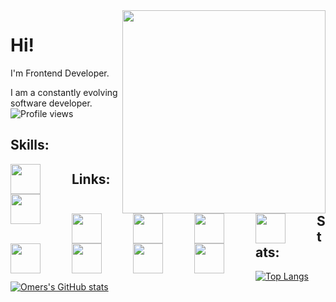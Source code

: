 <img src="https://media.giphy.com/media/NEvPzZ8bd1V4Y/giphy.gif?cid=ecf05e47e0ca55fb7926904229fa065fefd89f7c50e946d2&rid=giphy.gif&ct=g" align="right"  weight="525"  height="325">

# Hi!

I'm Frontend Developer.

I am a constantly evolving software developer. <br/>
![Profile views](https://komarev.com/ghpvc/?username=omerKor)
## Skills:
<div>
  <img style="height:48px;float:left;margin-right:50px;" 
src="https://upload.wikimedia.org/wikipedia/commons/thumb/6/61/HTML5_logo_and_wordmark.svg/180px-HTML5_logo_and_wordmark.svg.png"/> 
  <img style="height:48px;float:left;margin-right:50px;" 
src="https://upload.wikimedia.org/wikipedia/commons/thumb/d/d5/CSS3_logo_and_wordmark.svg/150px-CSS3_logo_and_wordmark.svg.png"/>  
  <img style="height:48px;float:left;margin-right:50px;" 
src="https://upload.wikimedia.org/wikipedia/commons/thumb/9/96/Sass_Logo_Color.svg/125px-Sass_Logo_Color.svg.png"/>  
  <img style="height:48px;float:left;margin-right:50px;" 
src="https://upload.wikimedia.org/wikipedia/commons/thumb/9/99/Unofficial_JavaScript_logo_2.svg/70px-Unofficial_JavaScript_logo_2.svg.png"/>
   <img style="height:48px;float:left;margin-right:50px;" 
src="https://upload.wikimedia.org/wikipedia/commons/thumb/4/47/React.svg/250px-React.svg.png"/>
  <img style="height:48px;float:left;margin-right:50px;" 
src="https://upload.wikimedia.org/wikipedia/commons/thumb/d/d9/Node.js_logo.svg/105px-Node.js_logo.svg.png"/>  
</div>


## Links:
  
[<img style="height:48px;float:left;margin-right:50px;" 
src='https://cdn.freelogovectors.net/wp-content/uploads/2020/01/linkedin-logo.png'>](https://www.linkedin.com/in/omerkorr/)
[<img style="height:48px;float:left;margin-right:50px;" 
src='https://1.bp.blogspot.com/-ULT9oDhqr24/XJYCrttOEpI/AAAAAAAAJYE/inXHXlzblBI3SbcGpiUj4TMNj-E8uPlaQCK4BGAYYCw/s1600/logo%2Bhackerrank%2Bicon.png'>](https://www.hackerrank.com/omerkorr)
[<img style="height:48px;float:left;margin-right:50px;" 
src='https://patika-prod.s3.eu-central-1.amazonaws.com/staticFiles/patikaLogo.png'>](https://app.patika.dev/kor)
[<img style="height:48px;float:left;margin-right:50px;" 
src='https://omerkor.com/assets/logo.af570272.svg'>](https://omerkor.com/)

## Stats:
[![Top Langs](https://github-readme-stats.vercel.app/api/top-langs/?username=omerKor&layout=compact&theme=default)](https://github.com/anuraghazra/github-readme-stats)<br>
[![Omers's GitHub stats](https://github-readme-stats.vercel.app/api?username=omerKor&theme=default)](https://github.com/anuraghazra/github-readme-stats)<br>

